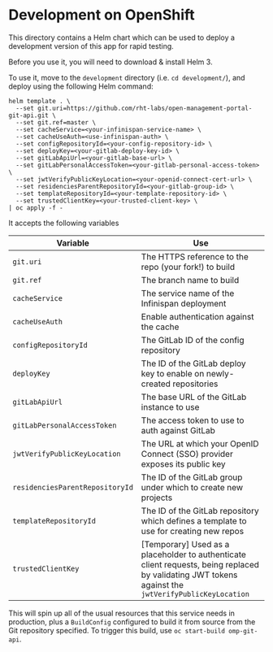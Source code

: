 # Development on OpenShift

This directory contains a Helm chart which can be used to deploy a development version of this app for rapid testing.

Before you use it, you will need to download & install Helm 3.

To use it, move to the `development` directory (i.e. `cd development/`), and deploy using the following Helm command:

```shell script
helm template . \
  --set git.uri=https://github.com/rht-labs/open-management-portal-git-api.git \
  --set git.ref=master \
  --set cacheService=<your-infinispan-service-name> \
  --set cacheUseAuth=<use-infinispan-auth> \
  --set configRepositoryId=<your-config-repository-id> \
  --set deployKey=<your-gitlab-deploy-key-id> \
  --set gitLabApiUrl=<your-gitlab-base-url> \
  --set gitLabPersonalAccessToken=<your-gitlab-personal-access-token> \
  --set jwtVerifyPublicKeyLocation=<your-openid-connect-cert-url> \
  --set residenciesParentRepositoryId=<your-gitlab-group-id> \
  --set templateRepositoryId=<your-template-repository-id> \
  --set trustedClientKey=<your-trusted-client-key> \
| oc apply -f -
```

It accepts the following variables

| Variable  | Use  |
|---|---|
| `git.uri`  | The HTTPS reference to the repo (your fork!) to build  |
| `git.ref`  | The branch name to build  |
| `cacheService`  | The service name of the Infinispan deployment  |
| `cacheUseAuth`  | Enable authentication against the cache  |
| `configRepositoryId`  | The GitLab ID of the config repository  |
| `deployKey`  | The ID of the GitLab deploy key to enable on newly-created repositories  |
| `gitLabApiUrl`  | The base URL of the GitLab instance to use  |
| `gitLabPersonalAccessToken`  | The access token to use to auth against GitLab  |
| `jwtVerifyPublicKeyLocation`  | The URL at which your OpenID Connect (SSO) provider exposes its public key  |
| `residenciesParentRepositoryId`  | The ID of the GitLab group under which to create new projects  |
| `templateRepositoryId`  | The ID of the GitLab repository which defines a template to use for creating new repos  |
| `trustedClientKey`  | [Temporary] Used as a placeholder to authenticate client requests, being replaced by validating JWT tokens against the `jwtVerifyPublicKeyLocation` |

This will spin up all of the usual resources that this service needs in production, plus a `BuildConfig` configured to build it from source from the Git repository specified. To trigger this build, use `oc start-build omp-git-api`.